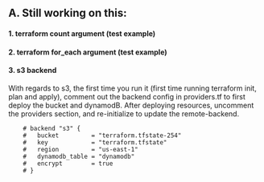 ## A. Still working on this:

#### 1. terraform count argument (test example)
#### 2. terraform for_each argument (test example)
#### 3. s3 backend

With regards to s3, the first time you run it (first time running terraform init, plan and apply), comment out the backend config in providers.tf to first deploy the bucket and dynamodB.
After deploying resources, uncomment the providers section, and re-initialize to update the remote-backend.

        # backend "s3" {
        #   bucket         = "terraform.tfstate-254"
        #   key            = "terraform.tfstate"
        #   region         = "us-east-1"
        #   dynamodb_table = "dynamodb"  
        #   encrypt        = true
        # }

